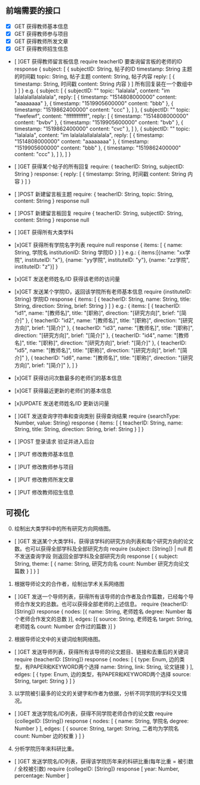 ## 前端需要的接口
- [x] GET 获得教师基本信息
- [x] GET 获得教师参与项目
- [x] GET 获得教师所发文章
- [x] GET 获得教师招生信息

- [ ]GET 获得教师留言板信息
require teacherID 要查询留言板的老师的ID
response {
subject: [
	{
		subjectID: String, 帖子的ID
		timestamp: String 主题的时间戳
		topic: String, 帖子主题
		content: String, 帖子内容
		reply: [
			{
				timestamp: String, 时间戳
				content: String 内容
			}
		] 所有回复装在一个数组中
	}
]
}
e.g.
{
	subject: [
		{
			subjectID: ""
			topic: "lalalala",
			content: "im lalalalallalalalala",
			reply: [
			{
				timestamp: "1514808000000"
				content: "aaaaaaaa"
			},
			{
				timestamp: "1519905600000"
				content: "bbb"
			},
			{
				timestamp: "1519862400000"
				content: "ccc"
			},
		]
	},
	{
		subjectID: ""
		topic: "fwefewf",
		content: "ffffffffffff",
		reply: [
		{
			timestamp: "1514808000000"
			content: "bvbv"
		},
		{
			timestamp: "1519905600000"
			content: "bvb"
		},
		{
			timestamp: "1519862400000"
			content: "cvc"
		},
	]
	},
	{
		subjectID: ""
		topic: "lalalala",
		content: "im lalalalallalalalala",
		reply: [
		{
			timestamp: "1514808000000"
			content: "aaaaaaaa"
		},
		{
			timestamp: "1519905600000"
			content: "bbb"
		},
		{
			timestamp: "1519862400000"
			content: "ccc"
		},
	]
	},
]
}

- [ ]GET 获得某个帖子的所有回复
require: {
	teacherID: String,
	subjectID: String
}
response: {
	reply: [
		{
			timestamp: String, 时间戳
			content: String 内容
		}
	]
}

- [ ]POST 新建留言板主题
require: {
	teacherID: String,
	topic: String,
	content: String
}
response null

- [ ]POST 新建留言板回复
require {
	teacherID: String,
	subjectID: String,
	content: String
}
response null

- [ ]GET 获得所有大类学科

- [x]GET 获得所有学院名字列表
require null
response {
	items: [
		{
			name: String, 学院名
			institutionID: String 学院ID
		}
	]
}
e.g.:
{
	items:[{name: "xx学院", instituteID: "x"}, {name: "yy学院", instituteID: "y"}, {name: "zz学院", instituteID: "z"}]
}
- [x]GET 发送老师姓名/ID 获得该老师的访问量

- [x]GET 发送某个学院ID，返回该学院所有老师基本信息
require {instituteID: String} 学院ID
response {
	items: [
		{
			teacherID: String,
			name: String,
			title: String,
			direction: String,
			brief: String
		}
	]
}
e.g.:
{
	items: [
		{
			teacherID: "id1",
			name: "[教师名]",
			title: "[职称]",
			direction: "[研究方向]",
			brief: "[简介]"
		},
		{
			teacherID: "id2",
			name: "[教师名]",
			title: "[职称]",
			direction: "[研究方向]",
			brief: "[简介]"
		},
		{
			teacherID: "id3",
			name: "[教师名]",
			title: "[职称]",
			direction: "[研究方向]",
			brief: "[简介]"
		},
		{
			teacherID: "id4",
			name: "[教师名]",
			title: "[职称]",
			direction: "[研究方向]",
			brief: "[简介]"
		},
		{
			teacherID: "id5",
			name: "[教师名]",
			title: "[职称]",
			direction: "[研究方向]",
			brief: "[简介]"
		},
		{
			teacherID: "id6",
			name: "[教师名]",
			title: "[职称]",
			direction: "[研究方向]",
			brief: "[简介]"
		},
	]
}
- [x]GET 获得访问次数最多的老师们的基本信息

- [x]GET 获得最近更新的老师们的基本信息

- [x]UPDATE 发送老师姓名/ID 更新访问量

- [ ]GET 发送查询字符串和查询类别 获得查询结果
require {searchType: Number, value: String}
response {
	items: [
		{
			teacherID: String,
			name: String,
			title: String,
			direction: String,
			brief: String
		}
	]
}

- [ ]POST 登录请求 验证并进入后台
- [ ]PUT 修改教师基本信息
- [ ]PUT 修改教师参与项目
- [ ]PUT 修改教师所发文章
- [ ]PUT 修改教师招生信息

## 可视化
0. 绘制出大类学科中的所有研究方向网络图。

- [ ]GET 发送某个大类学科，获得该学科的研究方向列表和每个研究方向的论文数。也可以获得全部学科及全部研究方向
require {subject: [String]} | null 若不发送查询字段 则返回全部学科及全部研究方向
response [
{
	subject: String,
	theme: [
		{
			name: String, 研究方向名
			count: Number 研究方向论文篇数
		}
	]
}
]

1. 根据导师论文的合作者，绘制出学术关系网络图

- [ ]GET 发送一个导师列表，获得所有该导师的合作者及合作篇数，已经每个导师合作发文的总数。也可以获得全部老师的上述信息。
require {teacherID: [String]}
response {
	nodes: [{
		name: String, 老师姓名
		degree: Number 每个老师合作发文的总数
	}],
	edges: [{
		source: String, 老师姓名
		target: String, 老师姓名
		count: Number 合作过的篇数
	}]
}

2. 根据导师论文中的关键词绘制网络图。

- [ ]GET 发送导师列表，获得所有该导师的论文题目、链接和去重后的关键词
require {teacherID: [String]}
response {
	nodes: [
		{
			type: Enum, 边的类型，有PAPER和KEYWORD两个选择
			name: String,
			link: String, 论文链接
		}
	],
	edges: [
		{
			type: Enum, 边的类型，有PAPER和KEYWORD两个选择
			source: String,
			target: String
		}
	]
}

3. 以学院被引最多的论文的关键字和作者为依据，分析不同学院的学科交叉情况。

- [ ]GET 发送学院名/ID列表，获得不同学院老师合作的论文数
require {collegeID: [String]}
response {
	nodes: [
		{
			name: String,  学院名
			degree: Number
		}
	],
	edges: [
		{
			source: String,
			target: String, 二者均为学院名
			count: Number 边的权重
		}
	]
}
4. 分析学院历年来科研比重。
- [ ]GET 发送学院名/ID列表，获得该学院历年来的科研比重(每年比重 = 被引数 / 全校被引数)
require {collegeID: [String]}
response [
	year: Number,
	percentage: Number
]



	<!-- [ ]pandoc --standalone --self-contained --css pandoc.css interface.md --output interface.html -->

